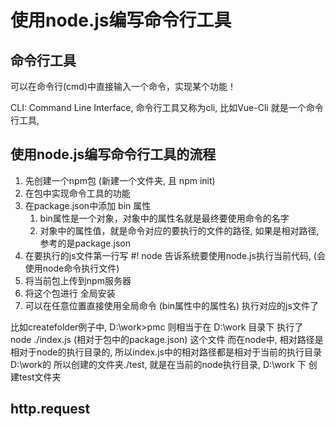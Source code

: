 # 使用node.js编写命令行工具

## 命令行工具
可以在命令行(cmd)中直接输入一个命令，实现某个功能！

CLI: Command Line Interface, 命令行工具又称为cli,  比如Vue-Cli 就是一个命令行工具, 


## 使用node.js编写命令行工具的流程
1. 先创建一个npm包 (新建一个文件夹, 且 npm init)
2. 在包中实现命令工具的功能
3. 在package.json中添加 bin 属性   
    1. bin属性是一个对象，对象中的属性名就是最终要使用命令的名字
    2. 对象中的属性值，就是命令对应的要执行的文件的路径, 如果是相对路径, 参考的是package.json
4. 在要执行的js文件第一行写  #! node       告诉系统要使用node.js执行当前代码, (会使用node命令执行文件)
5. 将当前包上传到npm服务器
6. 将这个包进行 全局安装 
7. 可以在任意位置直接使用全局命令 (bin属性中的属性名) 执行对应的js文件了

比如createfolder例子中, 
D:\work>pmc
则相当于在 D:\work 目录下 执行了 node ./index.js (相对于包中的package.json) 这个文件
而在node中, 相对路径是相对于node的执行目录的, 所以index.js中的相对路径都是相对于当前的执行目录D:\work的
所以创建的文件夹./test, 就是在当前的node执行目录, D:\work 下 创建test文件夹


## http.request
